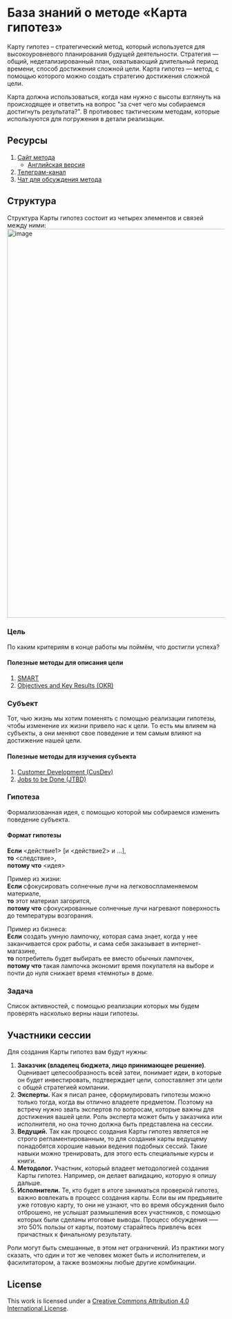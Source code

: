 # База знаний о методе «Карта гипотез»

Карту гипотез – стратегический метод, который используется для высокоуровневого планирования будущей деятельности. Стратегия — общий, недетализированный план, охватывающий длительный период времени, способ достижения сложной цели. Карта гипотез — метод, с помощью которого можно создать стратегию достижения сложной цели.

Карта должна использоваться, когда нам нужно с высоты взглянуть на происходящее и ответить на вопрос "за счет чего мы собираемся достигнуть результата?". В противовес тактическим методам, которые используются для погружения в детали реализации.


## Ресурсы
1. [Сайт метода](https://картагипотез.рф)  
    * [Английская версия](https://hypothesismapping.com)
2. [Телеграм-канал](https://t.me/hypothesismap)
3. [Чат для обсуждения метода](https://t.me/hypothesismappingchat)

## Структура

Структура Карты гипотез состоит из четырех элементов и связей между ними:
<img width="899" alt="image" src="https://github.com/AlexanderByndyu/hypothesismapping/assets/956068/1394c154-9d12-4f00-9845-fd13414940ea">

### Цель
По каким критериям в конце работы мы поймём, что достигли успеха?

#### Полезные методы для описания цели
1. [SMART](https://ru.wikipedia.org/wiki/SMART)
2. [Objectives and Key Results (OKR)](https://felipecastro.com/en/okr/what-is-okr/)
   
### Субъект
Тот, чью жизнь мы хотим поменять с помощью реализации гипотезы, чтобы изменение их жизни привело нас к цели. То есть мы влияем на субъекты, а они меняют свое поведение и тем самым влияют на достижение нашей цели.

#### Полезные методы для изучения субъекта
1. [Customer Development (CusDev)](https://vc.ru/marketing/575262-customer-development-ili-kastdev-custdev-v-biznese-instrukciya-s-primerami)
2. [Jobs to be Done (JTBD)](https://jobs-to-be-done.ru/)

### Гипотеза
Формализованная идея, с помощью которой мы собираемся изменить поведение субъекта.

#### Формат гипотезы
**Если** <действие1> [и <действие2> и ...],<br>
**то** <следствие>,<br>
**потому что** <идея>

Пример из жизни:<br>
**Если** сфокусировать солнечные лучи на легковоспламеняемом материале,<br>
**то** этот материал загорится,<br>
**потому что** сфокусированные солнечные лучи нагревают поверхность до температуры возгорания.

Пример из бизнеса:<br/>
**Если** создать умную лампочку, которая сама знает, когда у нее заканчивается срок работы, и сама себя заказывает в интернет-магазине,<br>
**то** потребитель будет выбирать ее вместо обычных лампочек,<br>
**потому что** такая лампочка экономит время покупателя на выборе и почти до нуля снижает время «темноты» в доме.

### Задача
Список активностей, с помощью реализации которых мы будем проверять насколько верны наши гипотезы.

## Участники сессии
Для создания Карты гипотез вам будут нужны:
1. **Заказчик (владелец бюджета, лицо принимающее решение)**. Оценивает целесообразность всей затеи, понимает идеи, в которые он будет инвестировать, подтверждает цели, сопоставляет эти цели с общей стратегией компании.
2. **Эксперты.** Как я писал ранее, сформулировать гипотезы можно только тогда, когда вы отлично владеете предметом. Поэтому на встречу нужно звать экспертов по вопросам, которые важны для достижения вашей цели. Роль эксперта может быть у заказчика или исполнителя, но она точно должна быть представлена на сессии.
3. **Ведущий.** Так как процесс создания Карты гипотез является не строго регламентированным, то для создания карты ведущему понадобятся хорошие навыки ведения подобных сессий. Такие навыки можно тренировать, для этого есть специальные курсы и книги.
4. **Методолог.** Участник, который владеет методологией создания Карты гипотез. Например, он делает валидацию, которую я опишу дальше.
5. **Исполнители.** Те, кто будет в итоге заниматься проверкой гипотез, важно вовлекать в процесс создания карты. Если вы им предъявите уже готовую карту, то они не узнают, что во время обсуждения было отброшено, не услышат размышления всех участников, с помощью которых были сделаны итоговые выводы. Процесс обсуждения —– это 50% пользы от карты, поэтому старайтесь привлечь всех причастных к финальному результату.

Роли могут быть смешанные, в этом нет ограничений. Из практики могу сказать, что один и тот же человек может быть и исполнителем, и фасилитатором, а также возможны любые другие комбинации. 

## License
This work is licensed under a <a rel="license" href="http://creativecommons.org/licenses/by/4.0/">Creative Commons Attribution 4.0 International License</a>.
